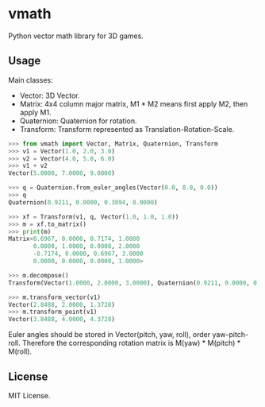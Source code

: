 # vmath
Python vector math library for 3D games.

## Usage
Main classes:
* Vector: 3D Vector.
* Matrix: 4x4 column major matrix, M1 * M2 means first apply M2, then apply M1.
* Quaternion: Quaternion for rotation.
* Transform: Transform represented as Translation-Rotation-Scale.

```python
>>> from vmath import Vector, Matrix, Quaternion, Transform
>>> v1 = Vector(1.0, 2.0, 3.0)
>>> v2 = Vector(4.0, 5.0, 6.0)
>>> v1 + v2
Vector(5.0000, 7.0000, 9.0000)

>>> q = Quaternion.from_euler_angles(Vector(0.0, 0.8, 0.0))
>>> q
Quaternion(0.9211, 0.0000, 0.3894, 0.0000)

>>> xf = Transform(v1, q, Vector(1.0, 1.0, 1.0))
>>> m = xf.to_matrix()
>>> print(m)
Matrix<0.6967, 0.0000, 0.7174, 1.0000
       0.0000, 1.0000, 0.0000, 2.0000
       -0.7174, 0.0000, 0.6967, 3.0000
       0.0000, 0.0000, 0.0000, 1.0000>

>>> m.decompose()
Transform(Vector(1.0000, 2.0000, 3.0000), Quaternion(0.9211, 0.0000, 0.3894, 0.0000), Vector(1.0000, 1.0000, 1.0000))

>>> m.transform_vector(v1)
Vector(2.8488, 2.0000, 1.3728)
>>> m.transform_point(v1)
Vector(3.8488, 4.0000, 4.3728)
```

Euler angles should be stored in Vector(pitch, yaw, roll), order yaw-pitch-roll.
Therefore the corresponding rotation matrix is M(yaw) * M(pitch) * M(roll).

## License
MIT License.
